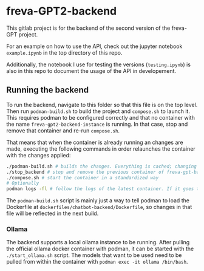 # freva-GPT2-backend

This gitlab project is for the backend of the second version of the freva-GPT project.

For an example on how to use the API, check out the jupyter notebook `example.ipynb` in the top directory of this repo.

Additionally, the notebook I use for testing the versions (`testing.ipynb`) is also in this repo to document the usage of the API in developement.

## Running the backend

To run the backend, navigate to this folder so that this file is on the top level.
Then run `podman-build.sh` to build the project and `compose.sh` to launch it.
This requires podman to be configured correctly and that no container with the name `freva-gpt2-backend-instance` is running.
In that case, stop and remove that container and re-run `compose.sh`.

That means that when the container is already running an changes are made, executing the following commands in order relaunches the container with the changes applied:

```bash
./podman-build.sh # builds the changes. Everything is cached; changing the code should only take 10 seconds, changing pendencies takes up to 7 minutes for conda to install them
./stop_backend # stop and remove the previous container of freva-gpt-backend so the new one can be properly launched in it's place
./compose.sh # start the container in a standardized way
# Optionally
podman logs -fl # follow the logs of the latest container. If it goes to `Starting Server on 0.0.0.0:8502`, it worked. Can also be used to quickly see all warnings and errors the backend emitted.
```

The `podman-build.sh` script is mainly just a way to tell podman to load the Dockerfile at `dockerfiles/chatbot-backend/Dockerfile`, so changes in that file will be reflected in the next build.

### Ollama

The backend supports a local ollama instance to be running.
After pulling the official ollama docker container with podman, it can be started with the `./start_ollama.sh` script.
The models that want to be used need to be pulled from within the container with `podman exec -it ollama /bin/bash`.
